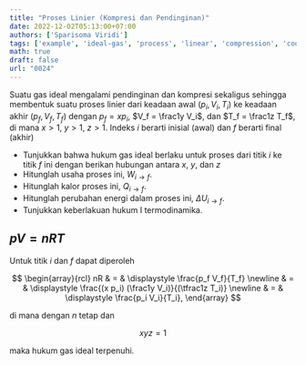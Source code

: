 ```yaml
---
title: "Proses Linier (Kompresi dan Pendinginan)"
date: 2022-12-02T05:13:00+07:00
authors: ['Sparisoma Viridi']
tags: ['example', 'ideal-gas', 'process', 'linear', 'compression', 'cooling']
math: true
draft: false
url: "0024"
---
```


Suatu gas ideal mengalami pendinginan dan kompresi sekaligus sehingga membentuk suatu proses linier dari keadaan awal $(p_i, V_i, T_i)$ ke keadaan akhir $(p_f, V_f, T_f)$ dengan  $p_f = x p_i$, $V_f = \frac1y V_i$, dan $T_f = \frac1z T_f$, di mana $x > 1$, $y > 1$, $z > 1$. Indeks $i$ berarti inisial (awal) dan $f$ berarti final (akhir)

+ Tunjukkan bahwa hukum gas ideal berlaku untuk proses dari titik $i$ ke titik $f$ ini dengan berikan hubungan antara $x$, $y$, dan $z$
+ Hitunglah usaha proses ini, $W_{i \rightarrow f}$.
+ Hitunglah kalor proses ini, $Q_{i \rightarrow f}$.
+ Hitunglah perubahan energi dalam proses ini, $\Delta U_{i \rightarrow f}$.
+ Tunjukkan keberlakuan hukum I termodinamika.


## $pV = nRT$
Untuk titik $i$ dan $f$ dapat diperoleh

$$
\begin{array}{rcl}
nR & = & \displaystyle \frac{p_f V_f}{T_f} \newline
& = & \displaystyle \frac{(x p_i) (\frac1y V_i)}{(\tfrac1z T_i)} \newline
& = & \displaystyle \frac{p_i V_i}{T_i},
\end{array}
$$

di mana dengan $n$ tetap dan

$$
xyz = 1
$$

maka hukum gas ideal terpenuhi.


<!--
## $W_{i \rightarrow f}$
Usaha untuk proses dari titik $i$ ke titik $f$

$$
\begin{array}{rcl}
W & = & \displaystyle \int p dV \newline
W_{i \rightarrow f} & = & \displaystyle \int_{V_i}^{V_f} p \ dV \newline
& = & 0
\end{array}
$$

karena $V_f = V_i$.


## $Q_{i \rightarrow f}$
Kalor untuk proses dari titik $i$ ke titik $f$

$$
\begin{array}{rcl}
Q_{\rm isochoric} & = & n c_V \Delta T \newline
Q_{i \rightarrow f} & = & n c_V (T_f - T_i) \newline
\end{array}
$$


## $\Delta U_{i \rightarrow f}$
Perubahan energi dalam untuk proses dari titik $i$ ke titik $f$

$$
\begin{array}{rcl}
\Delta U & = & n c_V \Delta T \newline
\Delta U_{i \rightarrow f} & = & n c_V (T_f - T_i).
\end{array}
$$


## $\Delta U = Q - W$
Dari persamaan-persamaan sebelumnya dapat dituliskan

$$
\begin{array}{rcl}
\Delta U_{i \rightarrow f} & = & Q_{i \rightarrow f} - W_{i \rightarrow f} \newline
& = & n c_V (T_f - T_i) - 0 \newline
& = & n c_V (T_f - T_i),
\end{array}
$$

yang menunjukkan keberlakukan hukum I termodinamika.
-->
